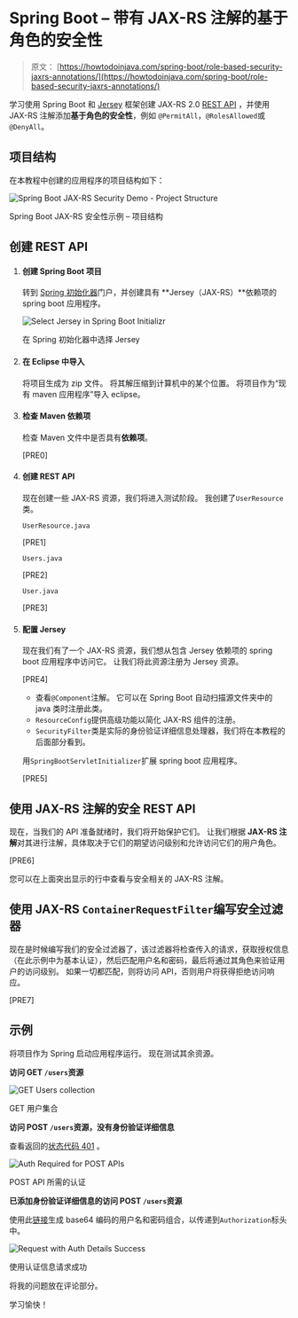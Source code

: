 # Spring Boot – 带有 JAX-RS 注解的基于角色的安全性

> 原文： [https://howtodoinjava.com/spring-boot/role-based-security-jaxrs-annotations/](https://howtodoinjava.com/spring-boot/role-based-security-jaxrs-annotations/)

学习使用 Spring Boot 和 [Jersey](//howtodoinjava.com/jersey-jax-rs-tutorials/) 框架创建 JAX-RS 2.0 [REST API](http://restfulapi.net/) ，并使用 JAX-RS 注解添加**基于角色的安全性**，例如 `@PermitAll`，`@RolesAllowed`或`@DenyAll`。

## 项目结构

在本教程中创建的应用程序的项目结构如下：

![Spring Boot JAX-RS Security Demo - Project Structure](img/6e882e380f77036032c153c1fab69218.jpg)

Spring Boot JAX-RS 安全性示例 – 项目结构

## 创建 REST API

1.  #### 创建 Spring Boot 项目

    转到 [Spring 初始化器](https://start.spring.io/)门户，并创建具有 **Jersey（JAX-RS）**依赖项的 spring boot 应用程序。

    ![Select Jersey in Spring Boot Initializr](img/ed125bf607ef36429085f73a1a098f02.jpg)

    在 Spring 初始化器中选择 Jersey

2.  #### 在 Eclipse 中导入

    将项目生成为 zip 文件。 将其解压缩到计算机中的某个位置。 将项目作为“现有 maven 应用程序”导入 eclipse。

3.  #### 检查 Maven 依赖项

    检查 Maven 文件中是否具有**依赖项**。

    [PRE0]

4.  #### 创建 REST API

    现在创建一些 JAX-RS 资源，我们将进入测试阶段。 我创建了`UserResource`类。

    `UserResource.java`

    [PRE1]

    `Users.java`

    [PRE2]

    `User.java`

    [PRE3]

5.  #### 配置 Jersey

    现在我们有了一个 JAX-RS 资源，我们想从包含 Jersey 依赖项的 spring boot 应用程序中访问它。 让我们将此资源注册为 Jersey 资源。

    [PRE4]

    *   查看`@Component`注解。 它可以在 Spring Boot 自动扫描源文件夹中的 java 类时注册此类。
    *   `ResourceConfig`提供高级功能以简化 JAX-RS 组件的注册。
    *   `SecurityFilter`类是实际的身份验证详细信息处理器，我们将在本教程的后面部分看到。

    用`SpringBootServletInitializer`扩展 spring boot 应用程序。

    [PRE5]

## 使用 JAX-RS 注解的安全 REST API

现在，当我们的 API 准备就绪时，我们将开始保护它们。 让我们根据 **JAX-RS 注解**对其进行注解，具体取决于它们的期望访问级别和允许访问它们的用户角色。

[PRE6]

您可以在上面突出显示的行中查看与安全相关的 JAX-RS 注解。

## 使用 JAX-RS `ContainerRequestFilter`编写安全过滤器

现在是时候编写我们的安全过滤器了，该过滤器将检查传入的请求，获取授权信息（在此示例中为基本认证），然后匹配用户名和密码，最后将通过其角色来验证用户的访问级别。 如果一切都匹配，则将访问 API，否则用户将获得拒绝访问响应。

[PRE7]

## 示例

将项目作为 Spring 启动应用程序运行。 现在测试其余资源。

**访问 GET `/users`资源**

![GET Users collection](img/8e44cb40e3c64738882843f3120ed702.jpg)

GET 用户集合

**访问 POST `/users`资源，没有身份验证详细信息**

查看返回的[状态代码 401](http://restfulapi.net/http-status-codes/) 。

![Auth Required for POST APIs](img/7833ce711683a6fec58131e980c6eb5b.jpg)

POST API 所需的认证

**已添加身份验证详细信息的访问 POST `/users`资源**

使用此[链接](http://www.tuxgraphics.org/toolbox/base64-javascript.html)生成 base64 编码的用户名和密码组合，以传递到`Authorization`标头中。

![Request with Auth Details Success](img/ab371e3d282b77709b3f71d0738d0a0a.jpg)

使用认证信息请求成功

将我的问题放在评论部分。

学习愉快！